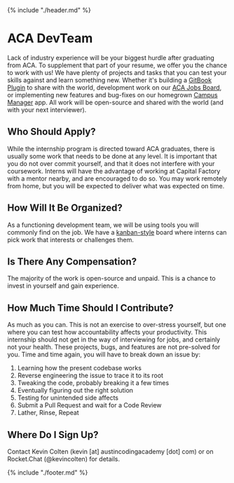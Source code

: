 {% include "./header.md" %}

# ACA DevTeam

Lack of industry experience will be your biggest hurdle after graduating from ACA. To supplement that part of your resume, we offer you the chance to work with us! We have plenty of projects and tasks that you can test your skills against and learn something new. Whether it's building a [GitBook Plugin](https://github.com/AustinCodingAcademy/plugin-tonic-aca) to share with the world, development work on our [ACA Jobs Board](https://github.com/AustinCodingAcademy/aca-jobs), or implementing new features and bug-fixes on our homegrown [Campus Manager](https://github.com/AustinCodingAcademy/campus-manager) app. All work will be open-source and shared with the world (and with your next interviewer).

## Who Should Apply?

While the internship program is directed toward ACA graduates, there is usually some work that needs to be done at any level. It is important that you do not over commit yourself, and that it does not interfere with your coursework. Interns will have the advantage of working at Capital Factory with a mentor nearby, and are encouraged to do so. You may work remotely from home, but you will be expected to deliver what was expected on time.

## How Will It Be Organized?

As a functioning development team, we will be using tools you will commonly find on the job. We have a [kanban-style](https://github.com/orgs/AustinCodingAcademy/projects/1) board where interns can pick work that interests or challenges them.

## Is There Any Compensation?

The majority of the work is open-source and unpaid. This is a chance to invest in yourself and gain experience.

## How Much Time Should I Contribute?

As much as you can. This is not an exercise to over-stress yourself, but one where you can test how accountability affects your productivity. This internship should not get in the way of interviewing for jobs, and certainly not your health. These projects, bugs, and features are not pre-solved for you. Time and time again, you will have to break down an issue by:

  1. Learning how the present codebase works
  1. Reverse engineering the issue to trace it to its root
  1. Tweaking the code, probably breaking it a few times
  1. Eventually figuring out the right solution
  1. Testing for unintended side affects
  1. Submit a Pull Request and wait for a Code Review
  1. Lather, Rinse, Repeat

## Where Do I Sign Up?

Contact Kevin Colten (kevin [at] austincodingacademy [dot] com) or on Rocket.Chat (@kevincolten) for details.

{% include "./footer.md" %}
